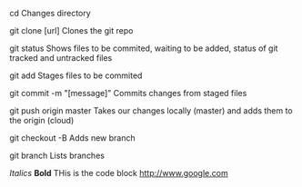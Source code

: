 cd
Changes directory

git clone [url]
Clones the git repo

git status
Shows files to be commited, waiting to be added, status of git tracked and untracked files

git add
Stages files to be commited

git commit -m "[message]"
Commits changes from staged files

git push origin master
Takes our changes locally (master) and adds them to the origin (cloud)

git checkout -B
Adds new branch

git branch
Lists branches

*Italics*
**Bold**
        THis is the code block
        <http://www.google.com>

